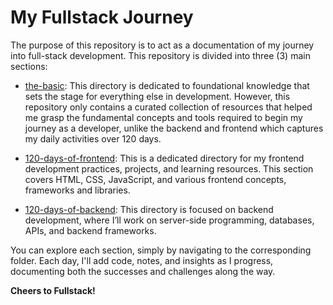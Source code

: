 # **My Fullstack Journey**
The purpose of this repository is to act as a documentation of my journey into full-stack development. This repository is divided into three (3) main sections:

* [the-basic](the-basic/): This directory is dedicated to foundational knowledge that sets the stage for everything else in development. However, this repository only contains a curated collection of resources that helped me grasp the fundamental concepts and tools required to begin my journey as a developer, unlike the backend and frontend which captures my daily activities over 120 days.

* [120-days-of-frontend](120-days-of-frontend/): This is a dedicated directory for my frontend development practices, projects, and learning resources. This section covers HTML, CSS, JavaScript, and various frontend concepts, frameworks and libraries.

* [120-days-of-backend](120-days-of-backend/): This directory is focused on backend development, where I’ll work on server-side programming, databases, APIs, and backend frameworks.

You can explore each section, simply by navigating to the corresponding folder. Each day, I'll add code, notes, and insights as I progress, documenting both the successes and challenges along the way.

**Cheers to Fullstack!**
